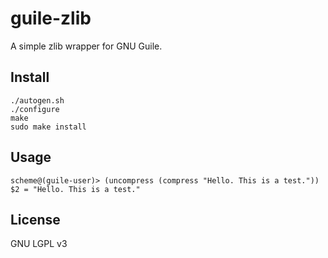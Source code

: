 guile-zlib
==========

A simple zlib wrapper for GNU Guile.

Install
-------
```
./autogen.sh
./configure
make
sudo make install
```

Usage
-----
```
scheme@(guile-user)> (uncompress (compress "Hello. This is a test."))
$2 = "Hello. This is a test."
```

License
-------
GNU LGPL v3
